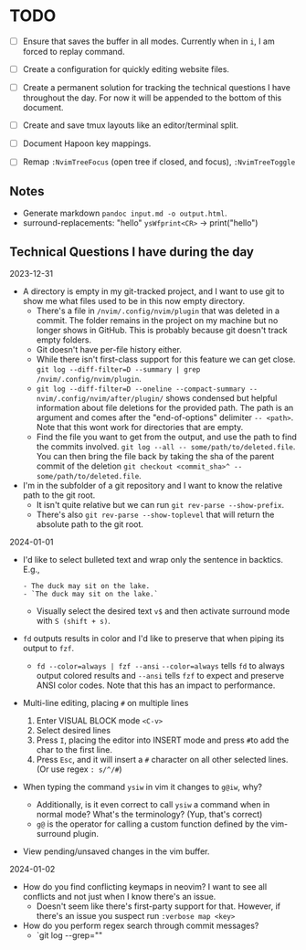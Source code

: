 # TODO

- [ ] Ensure that <C-s> saves the buffer in all modes. Currently when in `i`, I am forced to replay command.
- [ ] Create a configuration for quickly editing website files.
- [ ] Create a permanent solution for tracking the technical questions I have throughout the day. For now it will be appended to the bottom of this document.

- [ ] Create and save tmux layouts like an editor/terminal split.

- [ ] Document Hapoon key mappings.
- [ ] Remap `:NvimTreeFocus` (open tree if closed, and focus), `:NvimTreeToggle`

## Notes

- Generate markdown `pandoc input.md -o output.html`.
- surround-replacements: "hello" `ysWfprint<CR>` -> print("hello")


## Technical Questions I have during the day

2023-12-31

- A directory is empty in my git-tracked project, and I want to use git to show me what files used to be in this now empty directory.
    - There's a file in `/nvim/.config/nvim/plugin` that was deleted in a commit. The folder remains in the project on my machine but no longer shows in GitHub. This is probably because git doesn't track empty folders. 
    - Git doesn't have per-file history either.
    - While there isn't first-class support for this feature we can get close. `git log --diff-filter=D --summary | grep /nvim/.config/nvim/plugin`.
    - `git log --diff-filter=D --oneline --compact-summary -- nvim/.config/nvim/after/plugin/` shows condensed but helpful information about file deletions for the provided path. The path is an argument and comes after the "end-of-options" delimiter `-- <path>`. Note that this wont work for directories that are empty.
    - Find the file you want to get from the output, and use the path to find the commits involved. `git log --all -- some/path/to/deleted.file`. You can then bring the file back by taking the sha of the parent commit of the deletion `git checkout <commit_sha>^ -- some/path/to/deleted.file`.
- I'm in the subfolder of a git repository and I want to know the relative path to the git root.
    - It isn't quite relative but we can run `git rev-parse --show-prefix`.
    - There's also `git rev-parse --show-toplevel` that will return the absolute path to the git root.

2024-01-01

- I'd like to select bulleted text and wrap only the sentence in backtics. E.g.,

    ```text
    - The duck may sit on the lake.
    - `The duck may sit on the lake.`
    ```

    - Visually select the desired text `v$` and then activate surround mode with `S (shift + s)`.
- `fd` outputs results in color and I'd like to preserve that when piping its output to `fzf`.
    - `fd --color=always | fzf --ansi` `--color=always` tells `fd` to always output colored results and `--ansi` tells `fzf` to expect and preserve ANSI color codes. Note that this has an impact to performance.
- Multi-line editing, placing `#` on multiple lines
    1. Enter VISUAL BLOCK mode `<C-v>`
    2. Select desired lines
    3. Press `I`, placing the editor into INSERT mode and press `#`to add the char to the first line.
    4. Press `Esc`, and it will insert a `#` character on all other selected lines. (Or use regex `: s/^/#`)
- When typing the command `ysiw` in vim it changes to `g@iw`, why?
    - Additionally, is it even correct to call `ysiw` a command when in normal mode? What's the terminology? (Yup, that's correct)
    - `g@` is the operator for calling a custom function defined by the vim-surround plugin.
- View pending/unsaved changes in the vim buffer.
    
2024-01-02

- How do you find conflicting keymaps in neovim? I want to see all conflicts and not just when I know there's an issue.
    - Doesn't seem like there's first-party support for that. However, if there's an issue you suspect run `:verbose map <key>`
- How do you perform regex search through commit messages?
    - `git log --grep="<pattern>"
